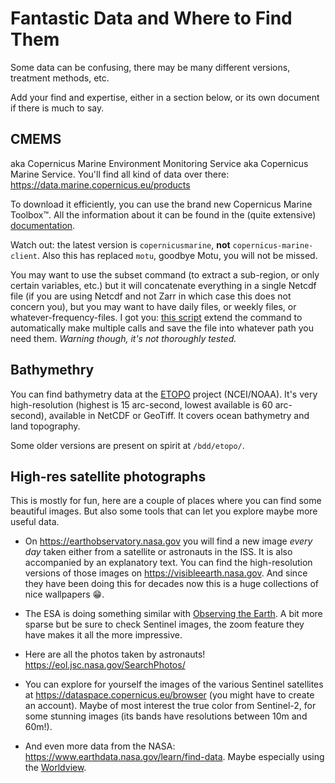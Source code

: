# Fantastic Data and Where to Find Them

Some data can be confusing, there may be many different versions, treatment methods, etc.

Add your find and expertise, either in a section below, or its own document if there is much to say.

## CMEMS

aka Copernicus Marine Environment Monitoring Service aka Copernicus Marine Service.
You'll find all kind of data over there: https://data.marine.copernicus.eu/products

To download it efficiently, you can use the brand new Copernicus Marine Toolbox™.
All the information about it can be found in the (quite extensive) [documentation](https://help.marine.copernicus.eu/en/articles/7949409-copernicus-marine-toolbox-introduction).

Watch out: the latest version is `copernicusmarine`, **not** `copernicus-marine-client`.
Also this has replaced `motu`, goodbye Motu, you will not be missed.

You may want to use the subset command (to extract a sub-region, or only certain variables, etc.) but it will concatenate everything in a single Netcdf file (if you are using Netcdf and not Zarr in which case this does not concern you), but you may want to have daily files, or weekly files, or whatever-frequency-files.
I got you: [this script](./copernicusmarine-subset-multifile.py) extend the command to automatically make multiple calls and save the file into whatever path you need them.
*Warning though, it's not thoroughly tested.*

## Bathymethry

You can find bathymetry data at the [ETOPO](https://www.ncei.noaa.gov/products/etopo-global-relief-model) project (NCEI/NOAA).
It's very high-resolution (highest is 15 arc-second, lowest available is 60 arc-second), available in NetCDF or GeoTiff. It covers ocean bathymetry and land topography.

Some older versions are present on spirit at `/bdd/etopo/`.

## High-res satellite photographs

This is mostly for fun, here are a couple of places where you can find some beautiful images.
But also some tools that can let you explore maybe more useful data.

- On https://earthobservatory.nasa.gov you will find a new image *every day* taken either from a satellite or astronauts in the ISS. It is also accompanied by an explanatory text. You can find the high-resolution versions of those images on https://visibleearth.nasa.gov. And since they have been doing this for decades now this is a huge collections of nice wallpapers 😁.

- The ESA is doing something similar with [Observing the Earth](https://www.esa.int/Applications/Observing_the_Earth). A bit more sparse but be sure to check Sentinel images, the zoom feature they have makes it all the more impressive.

- Here are all the photos taken by astronauts! https://eol.jsc.nasa.gov/SearchPhotos/

- You can explore for yourself the images of the various Sentinel satellites at https://dataspace.copernicus.eu/browser (you might have to create an account).
  Maybe of most interest the true color from Sentinel-2, for some stunning images (its bands have resolutions between 10m and 60m!).
  
- And even more data from the NASA: https://www.earthdata.nasa.gov/learn/find-data. Maybe especially using the [Worldview](https://worldview.earthdata.nasa.gov/).
